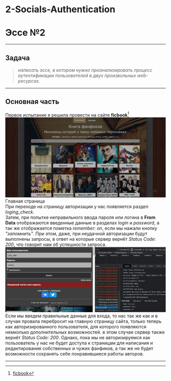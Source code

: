 # 2-Socials-Authentication
# __Эссе №2__
___
## __Задача__
>_написать эссе, в котором нужно проанализировать процесс аутентификации пользователей в двух произвольных web-ресурсах._
---

## __Основная часть__
Первое испытание я решила провести на сайте __ficbook__[^1]
![ficbook](scr1.png)
Главная страница
<br /> При переходе на страницу авторизации у нас появляется раздел _loging_check_. 
<br /> Затем, при попытке неправильного ввода пароля или логина в __From Data__ отображаются введенные данные в разделах _login_ и _password_, а так же отображается пометка _remember: on_, если мы нажали кнопку _"запомнить"_. При этом, даже, при неудачной авторизации будут выполнены запросы, в ответ на которые сервер вернёт _Status Code: 200_, что говорит нам об успешности запроса.
![ficbook](scr3.png)
Если мы введем правильные данные для входа, то нас так же как и в случае провала перебросит на главную страницу сайта, только теперь как авторизированного пользователя, для которого появляются немколько дополнительных возможностей. в этом случае сервер также вернёт _Status Code: 200_.
Однако, пока мы не авторизируемся как пользователь у нас не будет доступа к страницам для написания и редактирования собственных и чужих фанфиков, а так же не будет возможности сохранять себе понравившиеся работы авторов.

---
[^1]: [ficbook](https://ficbook.net/)
